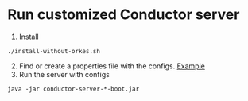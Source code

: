 # Run customized Conductor server

1. Install
```shell
./install-without-orkes.sh
```
2. Find or create a properties file with the configs. [Example](config-inmemory.properties)
3. Run the server with configs
```shell
java -jar conductor-server-*-boot.jar 
```